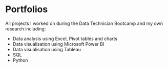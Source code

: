 # Portfolios
All projects I worked on during the Data Technician Bootcamp and my own research including:
- Data analysis using Excel, Pivot tables and charts 
- Data visualisation using Microsoft Power BI 
- Data visualisation using Tableau 
- SQL 
- Python 
